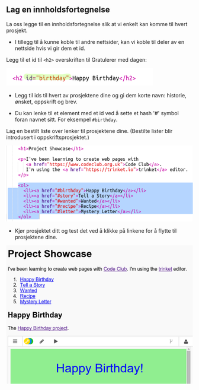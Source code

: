 ## Lag en innholdsfortegnelse

La oss legge til en innholdsfortegnelse slik at vi enkelt kan komme til hvert prosjekt.

+ I tillegg til å kunne koble til andre nettsider, kan vi koble til deler av en nettside hvis vi gir dem et id. 

Legg til et id til `<h2>` overskriften til Gratulerer med dagen:

![skjermbilde](images/showcase-id.png)

+ Legg til ids til hvert av prosjektene dine og gi dem korte navn: historie, ønsket, oppskrift og brev.

+ Du kan lenke til et element med et id ved å sette et hash '#' symbol foran navnet sitt. For eksempel `#birthday`.

Lag en bestilt liste over lenker til prosjektene dine. (Bestilte lister blir introdusert i oppskriftsprosjektet.)

![skjermbilde](images/showcase-list.png)

+ Kjør prosjektet ditt og test det ved å klikke på linkene for å flytte til prosjektene dine. 

![skjermbilde](images/showcase-list-output.png)